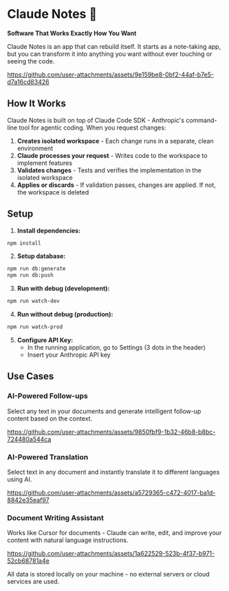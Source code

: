 # Claude Notes 📝

**Software That Works Exactly How You Want**

Claude Notes is an app that can rebuild itself. It starts as a note-taking app, but you can transform it into anything you want without ever touching or seeing the code.

https://github.com/user-attachments/assets/9e159be8-0bf2-44af-b7e5-d7a16cd83426

## How It Works

Claude Notes is built on top of Claude Code SDK - Anthropic's command-line tool for agentic coding. When you request changes:

1. **Creates isolated workspace** - Each change runs in a separate, clean environment 
2. **Claude processes your request** - Writes code to the workspace to implement features
3. **Validates changes** - Tests and verifies the implementation in the isolated workspace  
4. **Applies or discards** - If validation passes, changes are applied. If not, the workspace is deleted

## Setup 

1. **Install dependencies:**
```bash
npm install
```

2. **Setup database:**
```bash
npm run db:generate
npm run db:push
```

3. **Run with debug (development):**
```bash
npm run watch-dev
```

4. **Run without debug (production):**
```bash
npm run watch-prod
```

5. **Configure API Key:**
   - In the running application, go to Settings (3 dots in the header)
   - Insert your Anthropic API key

## Use Cases

### AI-Powered Follow-ups
Select any text in your documents and generate intelligent follow-up content based on the context.

https://github.com/user-attachments/assets/9850fbf9-1b32-46b8-b8bc-724480a544ca

### AI-Powered Translation  
Select text in any document and instantly translate it to different languages using AI.

https://github.com/user-attachments/assets/a5729365-c472-4017-ba1d-8842e35eaf97

### Document Writing Assistant
Works like Cursor for documents - Claude can write, edit, and improve your content with natural language instructions.

https://github.com/user-attachments/assets/1a622529-523b-4f37-b971-52cb68781a4e

All data is stored locally on your machine - no external servers or cloud services are used.
